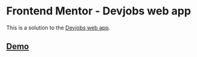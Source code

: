 # Frontend Mentor - Devjobs web app

This is a solution to the [Devjobs web app](https://www.frontendmentor.io/challenges/devjobs-web-app-HuvC_LP4l/hub/devjobs-web-app-9vnd4UyLb4).

## [Demo](https://warm-duckanoo-5c4389.netlify.app/)
